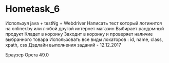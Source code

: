 # Hometask_6

Используя java + testNg + Webdriver
Написать тест который логинится на onliner.by  или любой другой интернет магазин
Выбирает рандомный продукт
Кладет в корзину
Заходит в корзину и проверяет наличие выбранного товара
Использовать все виды локаторов : id, name, class, xpath, css
Дэдлайн выполнения заданий - 12.12.2017

Браузер Opera 49.0